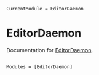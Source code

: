 ```@meta
CurrentModule = EditorDaemon
```

# EditorDaemon

Documentation for [EditorDaemon](https://github.com/caleb-allen/EditorDaemon.jl).

```@index
```

```@autodocs
Modules = [EditorDaemon]
```
